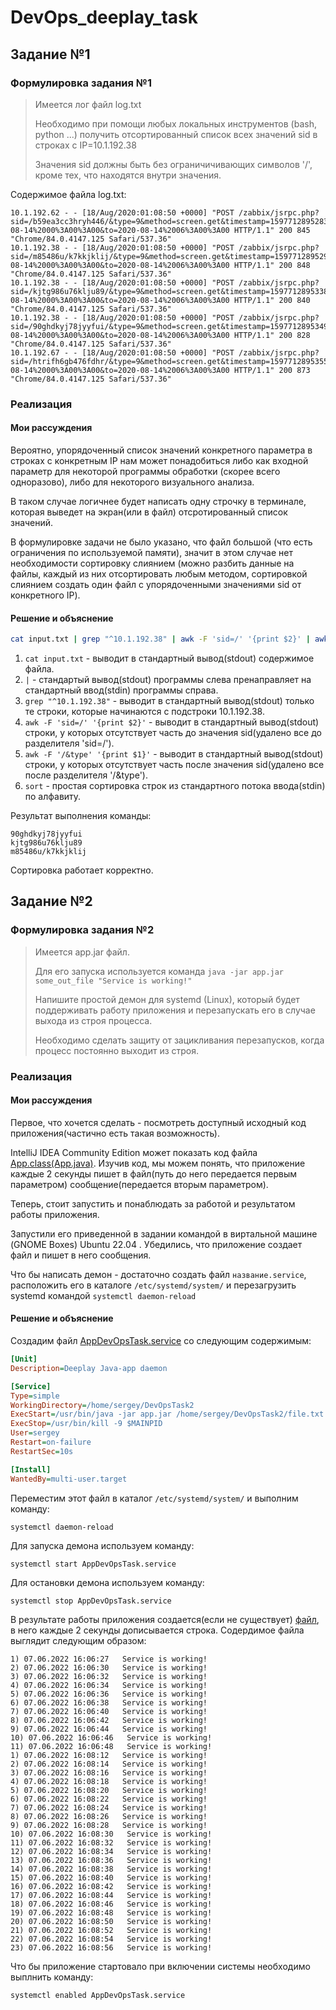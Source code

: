 # DevOps_deeplay_task


## Задание №1

### Формулировка задания №1

> Имеется лог файл log.txt
>
> Необходимо при помощи любых локальных инструментов
> (bash, python ...) получить отсортированный список
> всех значений sid в строках с IP=10.1.192.38
> 
> Значения sid должны быть без ограничичивающих
> символов '/', кроме тех, что находятся внутри значения.

Содержимое файла log.txt:

```
10.1.192.62 - - [18/Aug/2020:01:08:50 +0000] "POST /zabbix/jsrpc.php?sid=/b59ea3cc3hryh446/&type=9&method=screen.get&timestamp=1597712895283&mode=0&screenid=58&groupid=&hostid=10262&pageFile=screens.php&profileIdx=web.screens.filter&profileIdx2=58&screenitemid=9594&from=2020-08-14%2000%3A00%3A00&to=2020-08-14%2006%3A00%3A00 HTTP/1.1" 200 845 "Chrome/84.0.4147.125 Safari/537.36"
10.1.192.38 - - [18/Aug/2020:01:08:50 +0000] "POST /zabbix/jsrpc.php?sid=/m85486u/k7kkjklij/&type=9&method=screen.get&timestamp=1597712895291&mode=0&screenid=58&groupid=&hostid=10262&pageFile=screens.php&profileIdx=web.screens.filter&profileIdx2=58&screenitemid=9595&from=2020-08-14%2000%3A00%3A00&to=2020-08-14%2006%3A00%3A00 HTTP/1.1" 200 848 "Chrome/84.0.4147.125 Safari/537.36"
10.1.192.38 - - [18/Aug/2020:01:08:50 +0000] "POST /zabbix/jsrpc.php?sid=/kjtg986u76klju89/&type=9&method=screen.get&timestamp=1597712895338&mode=0&screenid=58&groupid=&hostid=10262&pageFile=screens.php&profileIdx=web.screens.filter&profileIdx2=58&screenitemid=9597&from=2020-08-14%2000%3A00%3A00&to=2020-08-14%2006%3A00%3A00 HTTP/1.1" 200 840 "Chrome/84.0.4147.125 Safari/537.36"
10.1.192.38 - - [18/Aug/2020:01:08:50 +0000] "POST /zabbix/jsrpc.php?sid=/90ghdkyj78jyyfui/&type=9&method=screen.get&timestamp=1597712895349&mode=0&screenid=58&groupid=&hostid=10262&pageFile=screens.php&profileIdx=web.screens.filter&profileIdx2=58&screenitemid=9598&from=2020-08-14%2000%3A00%3A00&to=2020-08-14%2006%3A00%3A00 HTTP/1.1" 200 828 "Chrome/84.0.4147.125 Safari/537.36"
10.1.192.67 - - [18/Aug/2020:01:08:50 +0000] "POST /zabbix/jsrpc.php?sid=/htrifh6gb476fdhr/&type=9&method=screen.get&timestamp=1597712895355&mode=0&screenid=58&groupid=&hostid=10262&pageFile=screens.php&profileIdx=web.screens.filter&profileIdx2=58&screenitemid=9599&from=2020-08-14%2000%3A00%3A00&to=2020-08-14%2006%3A00%3A00 HTTP/1.1" 200 873 "Chrome/84.0.4147.125 Safari/537.36"
```

### Реализация

#### Мои рассуждения

Вероятно, упорядоченный список значений конкретного параметра
в строках с конкретным IP нам может понадобиться либо
как входной параметр для некоторой программы обработки
(скорее всего одноразово), либо для некоторого визуального
анализа.

В таком случае логичнее будет написать одну строчку
в терминале, которая выведет на экран(или в файл) отсротированный
список значений.

В формулировке задачи не было указано, что файл большой
(что есть ограничения по используемой памяти), значит в
этом случае нет необходимости сортировку слиянием
(можно разбить данные на файлы, каждый из них отсортировать
любым методом, сортировкой слиянием создать один файл с
упорядоченными значениями sid от конкретного IP).

#### Решение и объяснение

```bash
cat input.txt | grep "^10.1.192.38" | awk -F 'sid=/' '{print $2}' | awk -F '/&type' '{print $1}' | sort
```

1. `cat input.txt` - выводит в стандартный вывод(stdout)
    содержимое файла.
2. `|` - стандартый вывод(stdout) программы слева пренаправляет
    на стандартный ввод(stdin) программы справа.
3. `grep "^10.1.192.38"` - выводит в стандартный вывод(stdout)
    только те строки, которые начинаются с подстроки 10.1.192.38.
4. `awk -F 'sid=/' '{print $2}'` - выводит в стандартный вывод(stdout)
   строки, у которых отсутствует часть до значения sid(удалено все до разделителя 'sid=/').
5. `awk -F '/&type' '{print $1}'` - выводит в стандартный вывод(stdout)
   строки, у которых отсутствует часть после значения sid(удалено все после разделителя '/&type').
6. `sort` - простая сортировка строк из стандартного потока ввода(stdin) по алфавиту.

Результат выполнения команды:

```
90ghdkyj78jyyfui
kjtg986u76klju89
m85486u/k7kkjklij
```

Сортировка работает корректно.

## Задание №2

### Формулировка задания №2

> Имеется app.jar файл.
> 
> Для его запуска используется команда `java -jar app.jar some_out_file "Service is working!"`
> 
> Напишите простой демон для systemd (Linux),
> который будет поддерживать работу приложения и
> перезапускать его в случае выхода из строя процесса.
> 
> Необходимо сделать защиту от зацикливания перезапусков,
> когда процесс постоянно выходит из строя.

### Реализация

#### Мои рассуждения

Первое, что хочется сделать - посмотреть доступный исходный код приложения(частично есть такая возможность).

IntelliJ IDEA Community Edition может показать код файла [App.class(App.java)](task2/App.java). Изучив код, мы можем понять, что приложение
каждые 2 секунды пишет в файл(путь до него передается первым параметром) сообщение(передается вторым параметром).

Теперь, стоит запустить и понаблюдать за работой и результатом работы приложения.

Запустили его приведенной в задании командой в виртальной машине (GNOME Boxes) Ubuntu 22.04 .
Убедились, что приложение создает файл и пишет в него сообщения.

Что бы написать демон - достаточно создать файл `название.service`, расположить
его в каталоге `/etc/systemd/system/` и перезагрузить systemd командой `systemctl daemon-reload`

#### Решение и объяснение

Создадим файл [AppDevOpsTask.service](task2/AppDevOpsTask.service) со 
следующим содержимым:

```ini
[Unit]
Description=Deeplay Java-app daemon

[Service]
Type=simple
WorkingDirectory=/home/sergey/DevOpsTask2
ExecStart=/usr/bin/java -jar app.jar /home/sergey/DevOpsTask2/file.txt "Service is working!"
ExecStop=/usr/bin/kill -9 $MAINPID
User=sergey
Restart=on-failure
RestartSec=10s

[Install]
WantedBy=multi-user.target
```

Переместим этот файл в каталог `/etc/systemd/system/`
и выполним команду:
```shell
systemctl daemon-reload
```

Для запуска демона используем команду:
```shell
systemctl start AppDevOpsTask.service
```
Для остановки демона используем команду:
```shell
systemctl stop AppDevOpsTask.service
```

В результате работы приложения создается(если не существует) [файл](task2/file.txt), в
него каждые 2 секунды дописывается строка. Содердимое файла выглядит
следующим образом:
```
1) 07.06.2022 16:06:27   Service is working!
2) 07.06.2022 16:06:30   Service is working!
3) 07.06.2022 16:06:32   Service is working!
4) 07.06.2022 16:06:34   Service is working!
5) 07.06.2022 16:06:36   Service is working!
6) 07.06.2022 16:06:38   Service is working!
7) 07.06.2022 16:06:40   Service is working!
8) 07.06.2022 16:06:42   Service is working!
9) 07.06.2022 16:06:44   Service is working!
10) 07.06.2022 16:06:46   Service is working!
11) 07.06.2022 16:06:48   Service is working!
1) 07.06.2022 16:08:12   Service is working!
2) 07.06.2022 16:08:14   Service is working!
3) 07.06.2022 16:08:16   Service is working!
4) 07.06.2022 16:08:18   Service is working!
5) 07.06.2022 16:08:20   Service is working!
6) 07.06.2022 16:08:22   Service is working!
7) 07.06.2022 16:08:24   Service is working!
8) 07.06.2022 16:08:26   Service is working!
9) 07.06.2022 16:08:28   Service is working!
10) 07.06.2022 16:08:30   Service is working!
11) 07.06.2022 16:08:32   Service is working!
12) 07.06.2022 16:08:34   Service is working!
13) 07.06.2022 16:08:36   Service is working!
14) 07.06.2022 16:08:38   Service is working!
15) 07.06.2022 16:08:40   Service is working!
16) 07.06.2022 16:08:42   Service is working!
17) 07.06.2022 16:08:44   Service is working!
18) 07.06.2022 16:08:46   Service is working!
19) 07.06.2022 16:08:48   Service is working!
20) 07.06.2022 16:08:50   Service is working!
21) 07.06.2022 16:08:52   Service is working!
22) 07.06.2022 16:08:54   Service is working!
23) 07.06.2022 16:08:56   Service is working!
```

Что бы приложение стартовало при включении системы необходимо выплнить команду:
```shell
systemctl enabled AppDevOpsTask.service
```